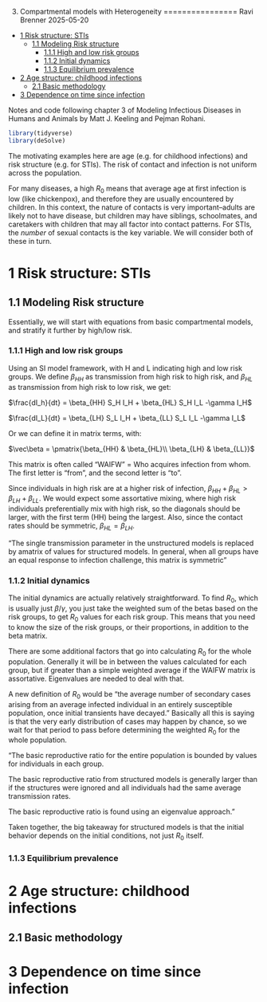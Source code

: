 3. Compartmental models with Heterogeneity
================
Ravi Brenner
2025-05-20

- [1 Risk structure: STIs](#1-risk-structure-stis)
  - [1.1 Modeling Risk structure](#11-modeling-risk-structure)
    - [1.1.1 High and low risk groups](#111-high-and-low-risk-groups)
    - [1.1.2 Initial dynamics](#112-initial-dynamics)
    - [1.1.3 Equilibrium prevalence](#113-equilibrium-prevalence)
- [2 Age structure: childhood
  infections](#2-age-structure-childhood-infections)
  - [2.1 Basic methodology](#21-basic-methodology)
- [3 Dependence on time since
  infection](#3-dependence-on-time-since-infection)

Notes and code following chapter 3 of Modeling Infectious Diseases in
Humans and Animals by Matt J. Keeling and Pejman Rohani.

``` r
library(tidyverse)
library(deSolve)
```

The motivating examples here are age (e.g. for childhood infections) and
risk structure (e.g. for STIs). The risk of contact and infection is not
uniform across the population.

For many diseases, a high $R_0$ means that average age at first
infection is low (like chickenpox), and therefore they are usually
encountered by children. In this context, the nature of contacts is very
important–adults are likely not to have disease, but children may have
siblings, schoolmates, and caretakers with children that may all factor
into contact patterns. For STIs, the *number* of sexual contacts is the
key variable. We will consider both of these in turn.

# 1 Risk structure: STIs

## 1.1 Modeling Risk structure

Essentially, we will start with equations from basic compartmental
models, and stratify it further by high/low risk.

### 1.1.1 High and low risk groups

Using an SI model framework, with H and L indicating high and low risk
groups. We define $\beta_{HH}$ as transmission from high risk to high
risk, and $\beta_{HL}$ as transmission from high risk to low risk, we
get:

$\frac{dI_h}{dt} = \beta_{HH} S_H I_H + \beta_{HL} S_H I_L -\gamma I_H$

$\frac{dI_L}{dt} = \beta_{LH} S_L I_H  + \beta_{LL} S_L I_L -\gamma I_L$

Or we can define it in matrix terms, with:

$\vec\beta = \pmatrix{\beta_{HH} & \beta_{HL}\\ \beta_{LH} & \beta_{LL}}$

This matrix is often called “WAIFW” = Who acquires infection from whom.
The first letter is “from”, and the second letter is “to”.

Since individuals in high risk are at a higher risk of infection,
$\beta_{HH} + \beta_{HL} >\beta_{LH} + \beta_{LL}$. We would expect some
assortative mixing, where high risk individuals preferentially mix with
high risk, so the diagonals should be larger, with the first term (HH)
being the largest. Also, since the contact rates should be symmetric,
$\beta_{HL} = \beta_{LH}$.

“The single transmission parameter in the unstructured models is
replaced by amatrix of values for structured models. In general, when
all groups have an equal response to infection challenge, this matrix is
symmetric”

### 1.1.2 Initial dynamics

The initial dynamics are actually relatively straightforward. To find
$R_0$, which is usually just $\beta/\gamma$, you just take the weighted
sum of the betas based on the risk groups, to get $R_0$ values for each
risk group. This means that you need to know the size of the risk
groups, or their proportions, in addition to the beta matrix.

There are some additional factors that go into calculating $R_0$ for the
whole population. Generally it will be in between the values calculated
for each group, but if greater than a simple weighted average if the
WAIFW matrix is assortative. Eigenvalues are needed to deal with that.

A new definition of $R_0$ would be “the average number of secondary
cases arising from an average infected individual in an entirely
susceptible population, once initial transients have decayed.” Basically
all this is saying is that the very early distribution of cases may
happen by chance, so we wait for that period to pass before determining
the weighted $R_0$ for the whole population.

“The basic reproductive ratio for the entire population is bounded by
values for individuals in each group.

The basic reproductive ratio from structured models is generally larger
than if the structures were ignored and all individuals had the same
average transmission rates.

The basic reproductive ratio is found using an eigenvalue approach.”

Taken together, the big takeaway for structured models is that the
initial behavior depends on the initial conditions, not just $R_0$
itself.

### 1.1.3 Equilibrium prevalence

# 2 Age structure: childhood infections

## 2.1 Basic methodology

# 3 Dependence on time since infection
